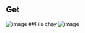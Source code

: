 ## Get
![image](https://github.com/user-attachments/assets/0193a87f-89f3-44e5-a3ba-04f2bece4cba)
##File chạy
![image](https://github.com/user-attachments/assets/1ba99b28-b260-4a2e-94e0-f05b27c5e560)

